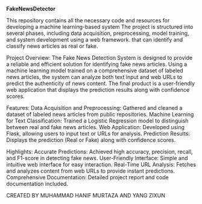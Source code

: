 **FakeNewsDetector**

This repository contains all the necessary code and resources for developing a machine learning-based system The project is structured into several phases, including data acquisition, preprocessing, model training, and system development using a web framework. that can identify and classify news articles as real or fake.

Project Overview: The Fake News Detection System is designed to provide a reliable and efficient solution for identifying fake news articles. Using a machine learning model trained on a comprehensive dataset of labeled news articles, the system can analyze both text input and web URLs to predict the authenticity of news content. The final product is a user-friendly web application that displays the prediction results along with confidence scores.

Features: Data Acquisition and Preprocessing: Gathered and cleaned a dataset of labeled news articles from public repositories. Machine Learning for Text Classification: Trained a Logistic Regression model to distinguish between real and fake news articles. Web Application: Developed using Flask, allowing users to input text or URLs for analysis. Prediction Results: Displays the prediction (Real or Fake) along with confidence scores.

Highlights: Accurate Predictions: Achieved high accuracy, precision, recall, and F1-score in detecting fake news. User-Friendly Interface: Simple and intuitive web interface for easy interaction. Real-Time URL Analysis: Fetches and analyzes content from web URLs to provide instant predictions. Comprehensive Documentation: Detailed project report and code documentation included.

CREATED BY MUHAMMAD HANIF MURTAZA AND YANG ZIXUN
